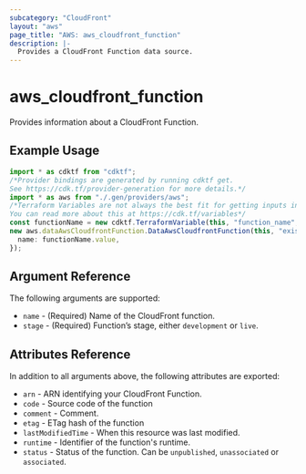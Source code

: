```yaml
---
subcategory: "CloudFront"
layout: "aws"
page_title: "AWS: aws_cloudfront_function"
description: |-
  Provides a CloudFront Function data source.
---
```


# aws\_cloudfront\_function

Provides information about a CloudFront Function.

## Example Usage

```typescript
import * as cdktf from "cdktf";
/*Provider bindings are generated by running cdktf get.
See https://cdk.tf/provider-generation for more details.*/
import * as aws from "./.gen/providers/aws";
/*Terraform Variables are not always the best fit for getting inputs in the context of Terraform CDK.
You can read more about this at https://cdk.tf/variables*/
const functionName = new cdktf.TerraformVariable(this, "function_name", {});
new aws.dataAwsCloudfrontFunction.DataAwsCloudfrontFunction(this, "existing", {
  name: functionName.value,
});

```

## Argument Reference

The following arguments are supported:

* `name` - (Required) Name of the CloudFront function.
* `stage` - (Required) Function’s stage, either `development` or `live`.

## Attributes Reference

In addition to all arguments above, the following attributes are exported:

* `arn` - ARN identifying your CloudFront Function.
* `code` - Source code of the function
* `comment` - Comment.
* `etag` - ETag hash of the function
* `lastModifiedTime` - When this resource was last modified.
* `runtime` - Identifier of the function's runtime.
* `status` - Status of the function. Can be `unpublished`, `unassociated` or `associated`.
